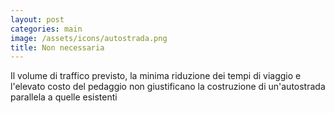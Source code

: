 ```yaml
---
layout: post
categories: main
image: /assets/icons/autostrada.png
title: Non necessaria
---
```

Il volume di traffico previsto, la minima riduzione dei tempi di viaggio e l'elevato costo del pedaggio non giustificano la costruzione di un'autostrada parallela a quelle esistenti
